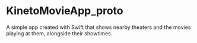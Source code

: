 # KinetoMovieApp_proto
A simple app created with Swift that shows nearby theaters and the movies playing at them, alongside their showtimes.
